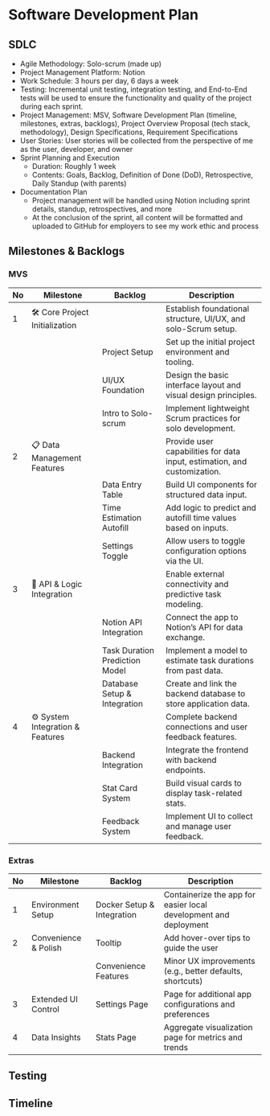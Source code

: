 # Software Development Plan

## SDLC
* Agile Methodology: Solo-scrum (made up)
* Project Management Platform: Notion
* Work Schedule: 3 hours per day, 6 days a week
* Testing: Incremental unit testing, integration testing, and End-to-End tests will be used to ensure the functionality and quality of the project during each sprint.
* Project Management: MSV, Software Development Plan (timeline, milestones, extras, backlogs), Project Overview Proposal (tech stack, methodology), Design Specifications, Requirement Specifications
* User Stories: User stories will be collected from the perspective of me as the user, developer, and owner
* Sprint Planning and Execution
  * Duration: Roughly 1 week
  * Contents: Goals, Backlog, Definition of Done (DoD), Retrospective, Daily Standup (with parents)
* Documentation Plan
  * Project management will be handled using Notion including sprint details, standup, retrospectives, and more
  * At the conclusion of the sprint, all content will be formatted and uploaded to GitHub for employers to see my work ethic and process


## Milestones & Backlogs
### MVS
| No | Milestone                           | Backlog                          | Description                                                                 |
|----|-------------------------------------|----------------------------------|-----------------------------------------------------------------------------|
| 1  | 🛠️ Core Project Initialization     |                                  | Establish foundational structure, UI/UX, and solo-Scrum setup.              |
|    |                                     | Project Setup                    | Set up the initial project environment and tooling.                         |
|    |                                     | UI/UX Foundation                 | Design the basic interface layout and visual design principles.             |
|    |                                     | Intro to Solo-scrum             | Implement lightweight Scrum practices for solo development.                 |
| 2  | 📋 Data Management Features         |                                  | Provide user capabilities for data input, estimation, and customization.    |
|    |                                     | Data Entry Table                 | Build UI components for structured data input.                              |
|    |                                     | Time Estimation Autofill         | Add logic to predict and autofill time values based on inputs.              |
|    |                                     | Settings Toggle                  | Allow users to toggle configuration options via the UI.                     |
| 3  | 🔌 API & Logic Integration          |                                  | Enable external connectivity and predictive task modeling.                  |
|    |                                     | Notion API Integration           | Connect the app to Notion’s API for data exchange.                          |
|    |                                     | Task Duration Prediction Model   | Implement a model to estimate task durations from past data.                |
|    |                                     | Database Setup & Integration     | Create and link the backend database to store application data.             |
| 4  | ⚙️ System Integration & Features   |                                  | Complete backend connections and user feedback features.                    |
|    |                                     | Backend Integration              | Integrate the frontend with backend endpoints.                              |
|    |                                     | Stat Card System                 | Build visual cards to display task-related stats.                           |
|    |                                     | Feedback System                  | Implement UI to collect and manage user feedback.                           |

### Extras
| No | Milestone              | Backlog                    | Description                                                       |
|----|------------------------|----------------------------|-------------------------------------------------------------------|
| 1  | Environment Setup      | Docker Setup & Integration | Containerize the app for easier local development and deployment  |
| 2  | Convenience & Polish   | Tooltip                    | Add hover-over tips to guide the user                             |
|    |                        | Convenience Features       | Minor UX improvements (e.g., better defaults, shortcuts)          |
| 3  | Extended UI Control    | Settings Page              | Page for additional app configurations and preferences            |
| 4  | Data Insights          | Stats Page                 | Aggregate visualization page for metrics and trends               |


## Testing

## Timeline

